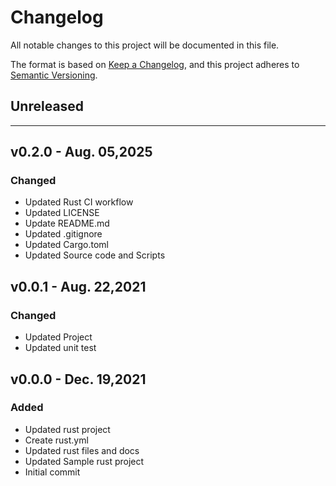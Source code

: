 # Changelog
All notable changes to this project will be documented in this file.

The format is based on [Keep a Changelog](https://keepachangelog.com/en/1.0.0/),
and this project adheres to [Semantic Versioning](https://semver.org/spec/v2.0.0.html).

## Unreleased

---
## v0.2.0 - Aug. 05,2025
### Changed
- Updated Rust CI workflow
- Updated LICENSE
- Update README.md
- Updated .gitignore
- Updated Cargo.toml
- Updated Source code and Scripts
  
## v0.0.1 - Aug. 22,2021
### Changed
- Updated Project
- Updated unit test

## v0.0.0 - Dec. 19,2021
### Added
- Updated rust project
- Create rust.yml
- Updated rust files and docs
- Updated Sample rust project
- Initial commit
